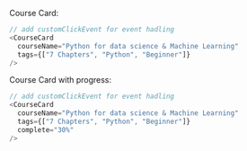 Course Card:

```js
// add customClickEvent for event hadling
<CourseCard
  courseName="Python for data science & Machine Learning"
  tags={["7 Chapters", "Python", "Beginner"]}
/>
```

Course Card with progress:

```js
// add customClickEvent for event hadling
<CourseCard
  courseName="Python for data science & Machine Learning"
  tags={["7 Chapters", "Python", "Beginner"]}
  complete="30%"
/>
```

